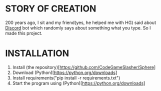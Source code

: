 # STORY OF CREATION
200 years ago, I sit and my friend(yes, he helped me with HG) said about [Discord](https://discord.com) bot which randomly says about something what you type. So I made this project.

# INSTALLATION
1. Install (the repository)[https://github.com/CodeGameSlasher/Sphere]
2. Download (Python)[https://python.org/downloads]
3. Install requirements("pip install -r requirements.txt")
4. Start the program using (Python)[https://python.org/downloads]